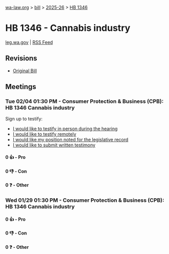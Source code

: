 [wa-law.org](/) > [bill](/bill/) > [2025-26](/bill/2025-26/) > [HB 1346](/bill/2025-26/hb/1346/)

# HB 1346 - Cannabis industry
[leg.wa.gov](https://app.leg.wa.gov/billsummary?BillNumber=1346&Year=2025&Initiative=false) | [RSS Feed](./rss.xml)

## Revisions
* [Original Bill](1/)

## Meetings
### Tue 02/04 01:30 PM - Consumer Protection & Business (CPB): HB 1346 Cannabis industry
Sign up to testify:
* [I would like to testify in person during the hearing](https://app.leg.wa.gov/csi/Testifier/Add?chamber=House&mId=32629&aId=162409&caId=25381&tId=1)
* [I would like to testify remotely](https://app.leg.wa.gov/csi/Testifier/Add?chamber=House&mId=32629&aId=162409&caId=25381&tId=2)
* [I would like my position noted for the legislative record](https://app.leg.wa.gov/csi/Testifier/Add?chamber=House&mId=32629&aId=162409&caId=25381&tId=3)
* [I would like to submit written testimony](https://app.leg.wa.gov/csi/Testifier/Add?chamber=House&mId=32629&aId=162409&caId=25381&tId=4)

#### 0 👍 - Pro

#### 0 👎 - Con

#### 0 ❓ - Other

### Wed 01/29 01:30 PM - Consumer Protection & Business (CPB): HB 1346 Cannabis industry
#### 0 👍 - Pro

#### 0 👎 - Con

#### 0 ❓ - Other
